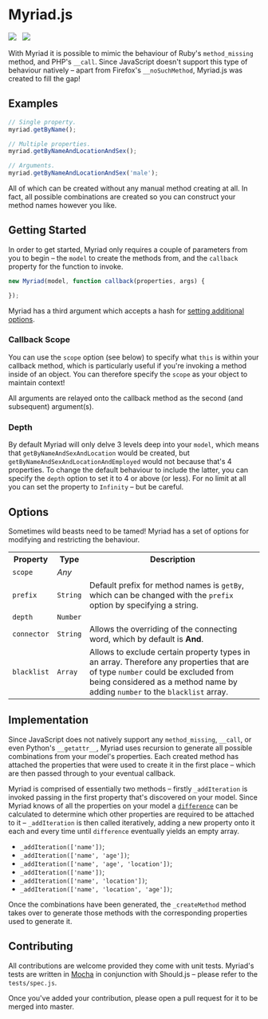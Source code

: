 Myriad.js
======

<img src="https://travis-ci.org/Wildhoney/Myriad.js.png?branch=master" />
&nbsp;
<img src="https://badge.fury.io/js/myriad.js.png" />

With Myriad it is possible to mimic the behaviour of Ruby's `method_missing` method, and PHP's `__call`. Since JavaScript doesn't support this type of behaviour natively &ndash; apart from Firefox's `__noSuchMethod`, Myriad.js was created to fill the gap!

Examples
------

```javascript
// Single property.
myriad.getByName();

// Multiple properties.
myriad.getByNameAndLocationAndSex();

// Arguments.
myriad.getByNameAndLocationAndSex('male');
```

All of which can be created without any manual method creating at all. In fact, all possible combinations are created so you can construct your method names however you like.

Getting Started
------

In order to get started, Myriad only requires a couple of parameters from you to begin &ndash; the `model` to create the methods from, and the `callback` property for the function to invoke.

```javascript
new Myriad(model, function callback(properties, args) {

});
```

Myriad has a third argument which accepts a hash for <a href="#options">setting additional options</a>.

<h3>Callback Scope</h3>

You can use the `scope` option (see below) to specify what `this` is within your callback method, which is particularly useful if you're invoking a method inside of an object. You can therefore specify the `scope` as your object to maintain context!

All arguments are relayed onto the callback method as the second (and subsequent) argument(s).

<h3>Depth</h3>

By default Myriad will only delve 3 levels deep into your `model`, which means that `getByNameAndSexAndLocation` would be created, but `getByNameAndSexAndLocationAndEmployed` would not because that's 4 properties. To change the default behaviour to include the latter, you can specify the `depth` option to set it to 4 or above (or less). For no limit at all you can set the property to `Infinity` &ndash; but be careful.

Options
------

Sometimes wild beasts need to be tamed! Myriad has a set of options for modifying and restricting the behaviour.

<table>
    <tr>
        <th>Property</th>
        <th>Type</th>
        <th>Description</th>
    </tr>
    <tr>
        <td><code>scope</code></td>
        <td><em>Any</em></td>
        <td></td>
    </tr>
    <tr>
        <td><code>prefix</code></td>
        <td><code>String</code></td>
        <td>Default prefix for method names is <code>getBy</code>, which can be changed with the <code>prefix</code> option by specifying a string.</td>
    </tr>
    <tr>
        <td><code>depth</code></td>
        <td><code>Number</code></td>
        <td></td>
    </tr>
    <tr>
        <td><code>connector</code></td>
        <td><code>String</code></td>
        <td>Allows the overriding of the connecting word, which by default is <strong>And</strong>.</td>
    </tr>
    <tr>
        <td><code>blacklist</code></td>
        <td><code>Array</code></td>
        <td>Allows to exclude certain property types in an array. Therefore any properties that are of type <code>number</code> could be excluded from being considered as a method name by adding <code>number</code> to the <code>blacklist</code> array.</td>
    </tr>
</table>

Implementation
------

Since JavaScript does not natively support any `method_missing`, `__call`, or even Python's `__getattr__`, Myriad uses recursion to generate all possible combinations from your model's properties. Each created method has attached the properties that were used to create it in the first place &ndash; which are then passed through to your eventual callback.

Myriad is comprised of essentially two methods &ndash; firstly `_addIteration` is invoked passing in the first property that's discovered on your model. Since Myriad knows of all the properties on your model a <code><a href="http://underscorejs.org/#difference">difference</a></code> can be calculated to determine which other properties are required to be attached to it &ndash; `_addIteration` is then called iteratively, adding a new property onto it each and every time until `difference` eventually yields an empty array.

 * `_addIteration(['name'])`;
 * `_addIteration(['name', 'age'])`;
 * `_addIteration(['name', 'age', 'location'])`;
 * `_addIteration(['name'])`;
 * `_addIteration(['name', 'location'])`;
 * `_addIteration(['name', 'location', 'age'])`;

Once the combinations have been generated, the `_createMethod` method takes over to generate those methods with the corresponding properties used to generate it.


Contributing
------

All contributions are welcome provided they come with unit tests. Myriad's tests are written in <a href="http://visionmedia.github.io/mocha/">Mocha</a> in conjunction with Should.js &ndash; please refer to the `tests/spec.js`.

Once you've added your contribution, please open a pull request for it to be merged into master.